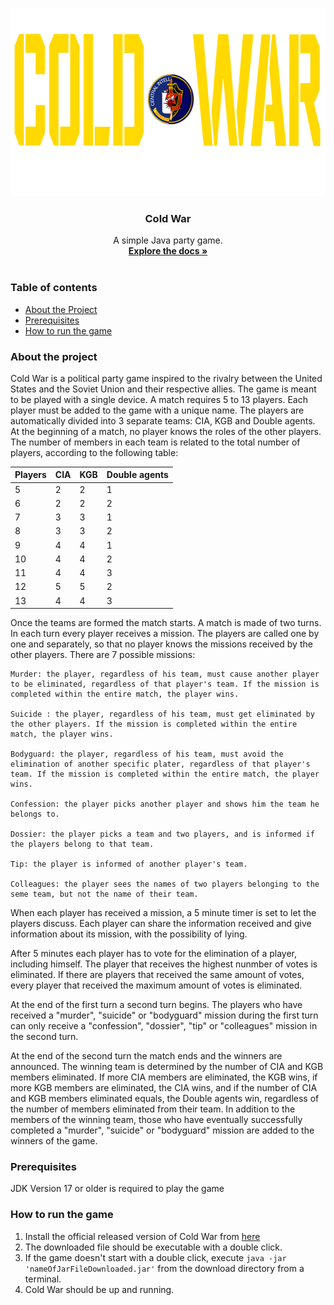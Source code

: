 <br />
<p align="center">
  <a href="https://github.com/TMangialardi/ColdWar-PMO">
    <img src="https://github.com/TMangialardi/ColdWar-PMO/blob/main/ColdWar/app/src/main/java/ColdWar/views/startup/logo/logo.png" alt="Logo" width="550" height="300">
  </a>

  <h3 align="center">Cold War</h3>

  <p align="center">
    A simple Java party game.
    <br />
    <a href="https://github.com/TMangialardi/ColdWar-PMO"><strong>Explore the docs »</strong></a>
    <br />
    <br />
  </p>
</p>

### Table of contents

* [About the Project](#about-the-project)
* [Prerequisites](#prerequisites)
* [How to run the game](#how-to-run-the-game)

### About the project

Cold War is a political party game inspired to the rivalry between the United States and the Soviet Union and their respective allies. The game is meant to be played with a single device. A match requires 5 to 13 players. Each player must be added to the game with a unique name. The players are automatically divided into 3 separate teams: CIA, KGB and Double agents. At the beginning of a match, no player knows the roles of the other players. The number of members in each team is related to the total number of players, according to the following table:


| Players       | CIA           | KGB           | Double agents |
| ------------- | ------------- | ------------- | ------------- |
| 5             | 2             | 2             | 1             |
| 6             | 2             | 2             | 2             |
| 7             | 3             | 3             | 1             |
| 8             | 3             | 3             | 2             |
| 9             | 4             | 4             | 1             |
| 10            | 4             | 4             | 2             |
| 11            | 4             | 4             | 3             |
| 12            | 5             | 5             | 2             |
| 13            | 4             | 4             | 3             |

Once the teams are formed the match starts. A match is made of two turns. In each turn every player receives a mission. The players are called one by one and separately, so that no player knows the missions received by the other players. There are 7 possible missions:

    Murder: the player, regardless of his team, must cause another player to be eliminated, regardless of that player's team. If the mission is completed within the entire match, the player wins.
    
    Suicide : the player, regardless of his team, must get eliminated by the other players. If the mission is completed within the entire match, the player wins.
    
    Bodyguard: the player, regardless of his team, must avoid the elimination of another specific plater, regardless of that player's team. If the mission is completed within the entire match, the player wins.
    
    Confession: the player picks another player and shows him the team he belongs to.
    
    Dossier: the player picks a team and two players, and is informed if the players belong to that team.
    
    Tip: the player is informed of another player's team.
    
    Colleagues: the player sees the names of two players belonging to the seme team, but not the name of their team.

When each player has received a mission, a 5 minute timer is set to let the players discuss. Each player can share the information received and give information about its mission, with the possibility of lying.

After 5 minutes each player has to vote for the elimination of a player, including himself. The player that receives the highest nunmber of votes is eliminated. If there are players that received the same amount of votes, every player that received the maximum amount of votes is eliminated.

At the end of the first turn a second turn begins. The players who have received a "murder", "suicide" or "bodyguard" mission during the first turn can only receive a "confession", "dossier", "tip" or "colleagues" mission in the second turn.

At the end of the second turn the match ends and the winners are announced. The winning team is determined by the number of CIA and KGB members eliminated. If more CIA members are eliminated, the KGB wins, if more KGB members are eliminated, the CIA wins, and if the number of CIA and KGB members eliminated equals, the Double agents win, regardless of the number of members eliminated from their team. In addition to the members of the winning team, those who have eventually successfully completed a "murder", "suicide" or "bodyguard" mission are added to the winners of the game.

### Prerequisites

JDK Version 17 or older is required to play the game

### How to run the game

1. Install the official released version of Cold War from [here](https://github.com/TMangialardi/ColdWar-PMO/releases/tag/v1.0.1)
2. The downloaded file should be executable with a double click.
3. If the game doesn't start with a double click, execute ```java -jar 'nameOfJarFileDownloaded.jar'``` from the download directory from a terminal.
4. Cold War should be up and running.

